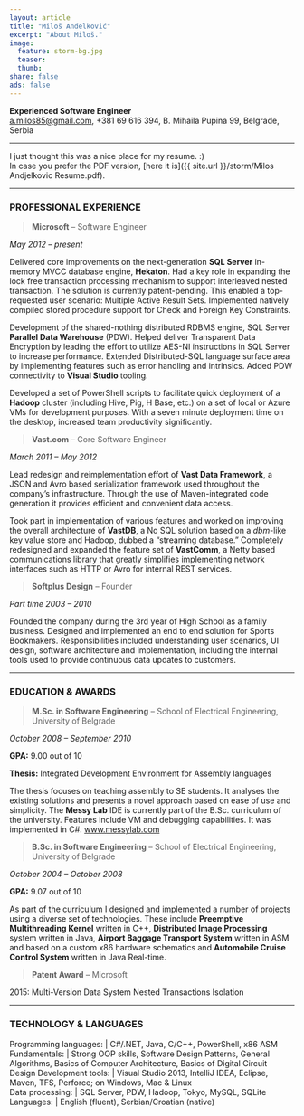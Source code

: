 ```yaml
---
layout: article
title: "Miloš Anđelković"
excerpt: "About Miloš."
image:
  feature: storm-bg.jpg
  teaser:
  thumb:
share: false
ads: false
---
```


**Experienced Software Engineer**  
a.milos85@gmail.com, +381 69 616 394, B. Mihaila Pupina 99, Belgrade, Serbia

---

I just thought this was a nice place for my resume. :)  
In case you prefer the PDF version, [here it is]({{ site.url }}/storm/Milos Andjelkovic Resume.pdf).

---

### PROFESSIONAL EXPERIENCE

> **Microsoft** – Software Engineer

*May 2012 – present*

Delivered core improvements on the next-generation **SQL Server** in-memory MVCC database engine, **Hekaton**. Had a key role in expanding the lock free transaction processing mechanism to support interleaved nested transaction. The solution is currently patent-pending. This enabled a top-requested user scenario: Multiple Active Result Sets. Implemented natively compiled stored procedure support for Check and Foreign Key Constraints.

Development of the shared-nothing distributed RDBMS engine, SQL Server **Parallel Data Warehouse** (PDW). Helped deliver Transparent Data Encryption by leading the effort to utilize AES-NI instructions in SQL Server to increase performance. Extended Distributed-SQL language surface area by implementing features such as error handling and intrinsics. Added PDW connectivity to **Visual Studio** tooling.

Developed a set of PowerShell scripts to facilitate quick deployment of a **Hadoop** cluster (including Hive, Pig, H Base, etc.) on a set of local or Azure VMs for development purposes. With a seven minute deployment time on the desktop, increased team productivity significantly.

> **Vast.com** – Core Software Engineer

*March 2011 – May 2012*

Lead redesign and reimplementation effort of **Vast Data Framework**, a JSON and Avro based serialization framework used throughout the company’s infrastructure. Through the use of Maven-integrated code generation it provides efficient and convenient data access.

Took part in implementation of various features and worked on improving the overall architecture of **VastDB**, a No SQL solution based on a *dbm*-like key value store and Hadoop, dubbed a “streaming database.”
Completely redesigned and expanded the feature set of **VastComm**, a Netty based communications library that greatly simplifies implementing network interfaces such as HTTP or Avro for internal REST services.

> **Softplus Design** – Founder

*Part time 2003 – 2010*

Founded the company during the 3rd year of High School as a family business. Designed and implemented an end to end solution for Sports Bookmakers. Responsibilities included understanding user scenarios, UI design, software architecture and implementation, including the internal tools used to provide continuous data updates to customers.

---

### EDUCATION & AWARDS

> **M.Sc. in Software Engineering** – School of Electrical Engineering, University of Belgrade

*October 2008 – September 2010*

**GPA:** 9.00 out of 10

**Thesis:** Integrated Development Environment for Assembly languages

The thesis focuses on teaching assembly to SE students. It analyses the existing solutions and presents a novel approach based on ease of use and simplicity. The **Messy Lab** IDE is currently part of the B.Sc. curriculum of the university. Features include VM and debugging capabilities. It was implemented in C#. www.messylab.com

> **B.Sc. in Software Engineering** – School of Electrical Engineering, University of Belgrade

*October 2004 – October 2008*

**GPA:** 9.07 out of 10

As part of the curriculum I designed and implemented a number of projects using a diverse set of technologies. These include **Preemptive Multithreading Kernel** written in C++, **Distributed Image Processing** system written in Java, **Airport Baggage Transport System** written in ASM and based on a custom x86 hardware schematics and **Automobile Cruise Control System** written in Java Real-time.

> **Patent Award** – Microsoft

2015: Multi-Version Data System Nested Transactions Isolation

---

### TECHNOLOGY & LANGUAGES

Programming languages:  | C#/.NET, Java, C/C++, PowerShell, x86 ASM                                                                                          
Fundamentals:           | Strong OOP skills, Software Design Patterns, General Algorithms, Basics of Computer Architecture, Basics of Digital Circuit Design 
Development tools:      | Visual Studio 2013, IntelliJ IDEA, Eclipse, Maven, TFS, Perforce; on Windows, Mac & Linux                                          
Data processing:        | SQL Server, PDW, Hadoop, Tokyo, MySQL, SQLite                                                                                      
Languages:              | English (fluent), Serbian/Croatian (native)                                                                                        
